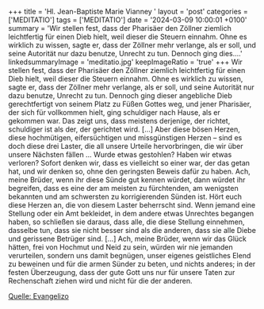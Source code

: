 +++
title = 'Hl. Jean-Baptiste Marie Vianney  '
layout = 'post'
categories = ['MEDITATIO']
tags = ['MEDITATIO']
date = '2024-03-09 10:00:01 +0100'
summary = 'Wir stellen fest, dass der Pharisäer den Zöllner ziemlich leichtfertig für einen Dieb hielt, weil dieser die Steuern einnahm. Ohne es wirklich zu wissen, sagte er, dass der Zöllner mehr verlange, als er soll, und seine Autorität nur dazu benutze, Unrecht zu tun. Dennoch ging dies....'
linkedsummaryImage = 'meditatio.jpg'
keepImageRatio = 'true'
+++
Wir stellen fest, dass der Pharisäer den Zöllner ziemlich leichtfertig für einen Dieb hielt, weil dieser die Steuern einnahm. Ohne es wirklich zu wissen, sagte er, dass der Zöllner mehr verlange, als er soll, und seine Autorität nur dazu benutze, Unrecht zu tun. Dennoch ging dieser angebliche Dieb gerechtfertigt von seinem Platz zu Füßen Gottes weg, und jener Pharisäer, der sich für vollkommen hielt, ging schuldiger nach Hause, als er gekommen war.<!--more--> Das zeigt uns, dass meistens derjenige, der richtet, schuldiger ist als der, der gerichtet wird. […]
Aber diese bösen Herzen, diese hochmütigen, eifersüchtigen und missgünstigen Herzen – sind es doch diese drei Laster, die all unsere Urteile hervorbringen, die wir über unsere Nächsten fällen … Wurde etwas gestohlen? Haben wir etwas verloren? Sofort denken wir, dass es vielleicht so einer war, der das getan hat, und wir denken so, ohne den geringsten Beweis dafür zu haben. Ach, meine Brüder, wenn ihr diese Sünde gut kennen würdet, dann würdet ihr begreifen, dass es eine der am meisten zu fürchtenden, am wenigsten bekannten und am schwersten zu korrigierenden Sünden ist. Hört euch diese Herzen an, die von diesem Laster beherrscht sind. Wenn jemand eine Stellung oder ein Amt bekleidet, in dem andere etwas Unrechtes begangen haben, so schließen sie daraus, dass alle, die diese Stellung einnehmen, dasselbe tun, dass sie nicht besser sind als die anderen, dass sie alle Diebe und gerissene Betrüger sind. […]
Ach, meine Brüder, wenn wir das Glück hätten, frei von Hochmut und Neid zu sein, würden wir nie jemanden verurteilen, sondern uns damit begnügen, unser eigenes geistliches Elend zu beweinen und für die armen Sünder zu beten, und nichts anderes; in der festen Überzeugung, dass der gute Gott uns nur für unsere Taten zur Rechenschaft ziehen wird und nicht für die der anderen.


[Quelle: Evangelizo](https://evangeliumtagfuertag.org/DE/gospel)
